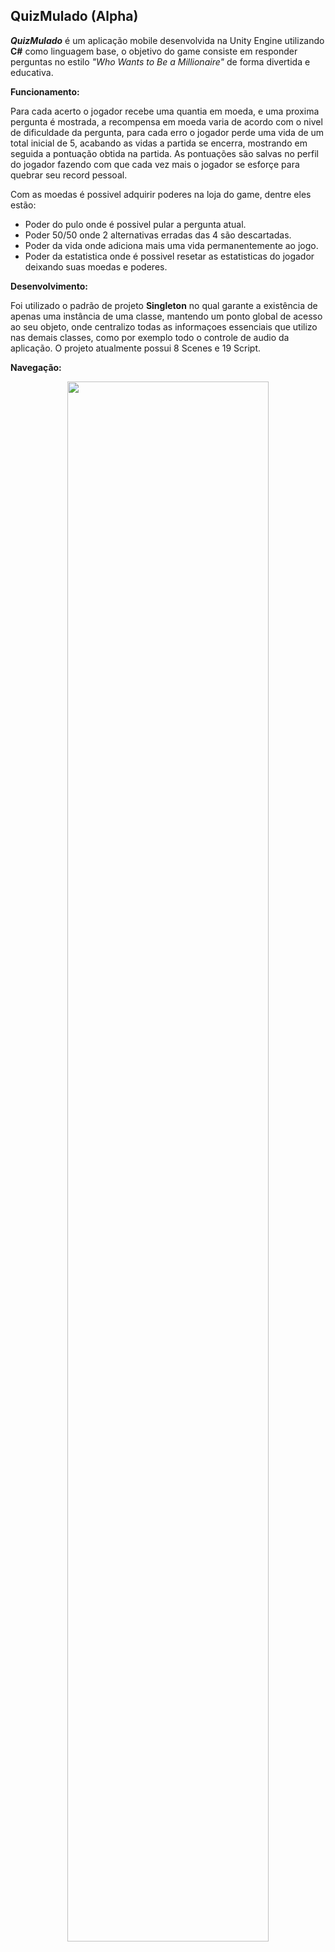 ## QuizMulado (Alpha)

  ***QuizMulado*** é um aplicação mobile desenvolvida na Unity Engine utilizando **C#** como linguagem base, o objetivo do game consiste em responder perguntas no estilo *"Who Wants to Be a Millionaire"* de forma divertida e educativa.
  
  
 **Funcionamento:**
  
Para cada acerto o jogador recebe uma quantia em moeda, e uma proxima pergunta é mostrada, a recompensa em moeda varia de acordo com o nivel de dificuldade da pergunta, para cada erro o jogador perde uma vida de um total inicial de 5, acabando as vidas a partida se encerra, mostrando em seguida a pontuação obtida na partida. As pontuações são salvas no perfil do jogador fazendo com que cada vez mais o jogador se esforçe para quebrar seu record pessoal.

Com as moedas é possivel adquirir poderes na loja do game, dentre eles estão:

* Poder do pulo onde é possivel pular a pergunta atual.
* Poder 50/50 onde 2 alternativas erradas das 4 são descartadas.
* Poder da vida onde adiciona mais uma vida permanentemente ao jogo.
* Poder da estatistica onde é possivel resetar as estatisticas do jogador deixando suas moedas e poderes.

**Desenvolvimento:**

Foi utilizado o padrão de projeto **Singleton** no qual garante a existência de apenas uma instância de uma classe, mantendo um ponto global de acesso ao seu objeto, onde centralizo todas as informaçoes essenciais que utilizo nas demais classes, como por exemplo todo o controle de audio da aplicação. O projeto atualmente possui 8 Scenes e 19 Script.

**Navegação:**

<p align="center">

<img src="https://github.com/DoisLucas/QuizMulado-Unity-CSharp/blob/master/Imagens/Navegação.png" width="80%" height="80%"/>

</p>


